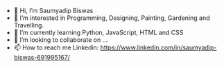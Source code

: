 - 👋 Hi, I’m Saumyadip Biswas
- 👀 I’m interested in Programming, Designing, Painting, Gardening and Travelling.
- 🌱 I’m currently learning Python, JavaScript, HTML and CSS
- 💞️ I’m looking to collaborate on ...
- 📫 How to reach me Linkedin: https://www.linkedin.com/in/saumyadip-biswas-691995167/

<!---
Assassinationrogue/Assassinationrogue is a ✨ special ✨ repository because its `README.md` (this file) appears on your GitHub profile.
You can click the Preview link to take a look at your changes.
--->
